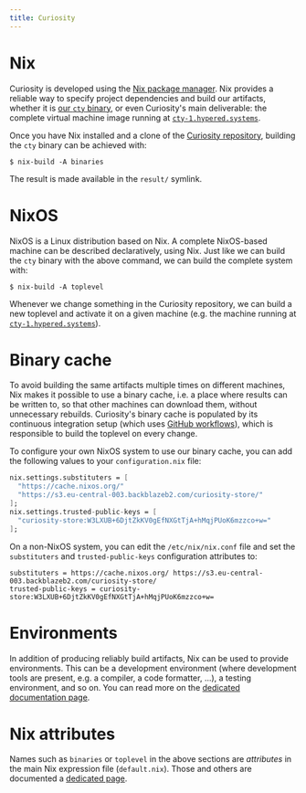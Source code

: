 ```yaml
---
title: Curiosity
---
```



# Nix

Curiosity is developed using the [Nix package
manager](https://nixos.org/guides/how-nix-works.html). Nix provides a reliable
way to specify project dependencies and build our artifacts, whether it is [our
`cty` binary](/documentation/clis), or even Curiosity's main deliverable: the
complete virtual machine image running at
[`cty-1.hypered.systems`](https://cty-1.hypered.systems).

Once you have Nix installed and a clone of the [Curiosity
repository](https://github.com/hypered/curiosity), building the `cty` binary
can be achieved with:

```
$ nix-build -A binaries
```

The result is made available in the `result/` symlink.

# NixOS

NixOS is a Linux distribution based on Nix. A complete NixOS-based machine can
be described declaratively, using Nix. Just like we can build the `cty` binary
with the above command, we can build the complete system with:

```
$ nix-build -A toplevel
```

Whenever we change something in the Curiosity repository, we can build a new
toplevel and activate it on a given machine (e.g. the machine running at
[`cty-1.hypered.systems`](https://cty-1.hypered.systems)).

# Binary cache

To avoid building the same artifacts multiple times on different machines, Nix
makes it possible to use a binary cache, i.e. a place where results can be
written to, so that other machines can download them, without unnecessary
rebuilds. Curiosity's binary cache is populated by its continuous integration
setup (which uses [GitHub
workflows](https://docs.github.com/en/actions/using-workflows)), which is
responsible to build the toplevel on every change.

To configure your own NixOS system to use our binary cache, you can add the
following values to your `configuration.nix` file:

```nix
nix.settings.substituters = [
  "https://cache.nixos.org/"
  "https://s3.eu-central-003.backblazeb2.com/curiosity-store/"
];
nix.settings.trusted-public-keys = [
  "curiosity-store:W3LXUB+6DjtZkKV0gEfNXGtTjA+hMqjPUoK6mzzco+w="
];
```

On a non-NixOS system, you can edit the `/etc/nix/nix.conf` file and set the
`substituters` and `trusted-public-keys` configuration attributes to:

```
substituters = https://cache.nixos.org/ https://s3.eu-central-003.backblazeb2.com/curiosity-store/
trusted-public-keys = curiosity-store:W3LXUB+6DjtZkKV0gEfNXGtTjA+hMqjPUoK6mzzco+w=
```

# Environments

In addition of producing reliably build artifacts, Nix can be used to provide
environments. This can be a development environment (where development tools
are present, e.g. a compiler, a code formatter, ...), a testing environment,
and so on. You can read more on the [dedicated documentation
page](/documentation/environments).

# Nix attributes

Names such as `binaries` or `toplevel` in the above sections are _attributes_
in the main Nix expression file (`default.nix`). Those and others are
documented a [dedicated page](/documentation/attributes).
